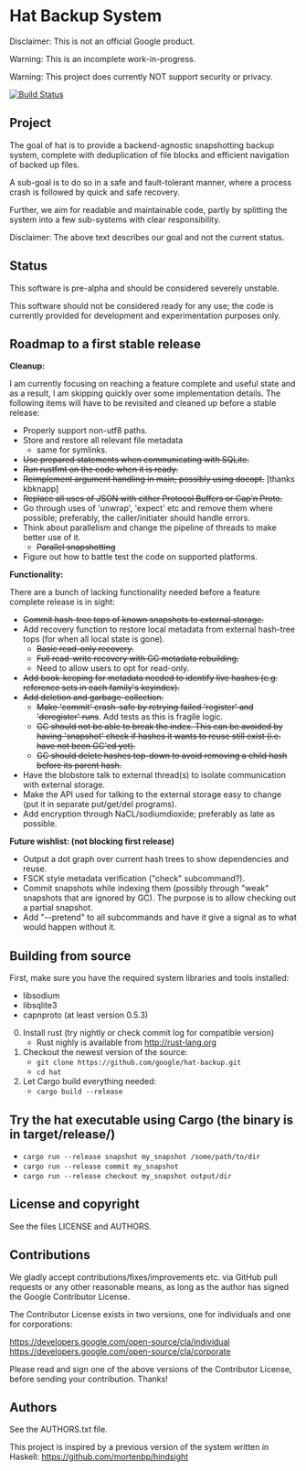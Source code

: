 Hat Backup System
=================
Disclaimer: This is not an official Google product.

Warning: This is an incomplete work-in-progress.

Warning: This project does currently NOT support security or privacy.

[![Build Status](https://travis-ci.org/google/hat-backup.svg?branch=master)](https://travis-ci.org/google/hat-backup)

Project
-------
The goal of hat is to provide a backend-agnostic snapshotting backup system,
complete with deduplication of file blocks and efficient navigation of backed up
files.

A sub-goal is to do so in a safe and fault-tolerant manner, where a process
crash is followed by quick and safe recovery.

Further, we aim for readable and maintainable code, partly by splitting the
system into a few sub-systems with clear responsibility.

Disclaimer: The above text describes our goal and not the current status.

Status
------
This software is pre-alpha and should be considered severely unstable.

This software should not be considered ready for any use; the code is currently
provided for development and experimentation purposes only.

Roadmap to a first stable release
---------------------------------
**Cleanup:**

I am currently focusing on reaching a feature complete and useful state and as a result, I am skipping quickly over some implementation details. The following items will have to be revisited and cleaned up before a stable release:

- Properly support non-utf8 paths.
- Store and restore all relevant file metadata
  - same for symlinks.
- ~~Use prepared statements when communicating with SQLite.~~
- ~~Run rustfmt on the code when it is ready.~~
- ~~Reimplement argument handling in main; possibly using docopt.~~ [thanks kbknapp]
- ~~Replace all uses of JSON with either Protocol Buffers or Cap'n Proto.~~
- Go through uses of 'unwrap', 'expect' etc and remove them where possible; preferably, the caller/initiater should handle errors.
- Think about parallelism and change the pipeline of threads to make better use of it.
  - ~~Parallel snapshotting~~
- Figure out how to battle test the code on supported platforms.

**Functionality:**

There are a bunch of lacking functionality needed before a feature complete release is in sight:

- ~~Commit hash-tree tops of known snapshots to external storage.~~
- Add recovery function to restore local metadata from external hash-tree tops (for when all local state is gone).
  - ~~Basic read-only recovery.~~
  - ~~Full read-write recovery with GC metadata rebuilding.~~
  - Need to allow users to opt for read-only.
- ~~Add book-keeping for metadata needed to identify live hashes (e.g. reference sets in each family's keyindex).~~
- ~~Add deletion and garbage-collection.~~
  - ~~Make 'commit' crash-safe by retrying failed 'register' and 'deregister' runs~~. Add tests as this is fragile logic.
  - ~~GC should not be able to break the index. This can be avoided by having 'snapshot' check if hashes it wants to reuse still exist (i.e. have not been GC'ed yet).~~
  - ~~GC should delete hashes top-down to avoid removing a child hash before its parent hash.~~
- Have the blobstore talk to external thread(s) to isolate communication with external storage.
- Make the API used for talking to the external storage easy to change (put it in separate put/get/del programs).
- Add encryption through NaCL/sodiumdioxide; preferably as late as possible.

**Future wishlist: (not blocking first release)**

- Output a dot graph over current hash trees to show dependencies and reuse.
- FSCK style metadata verification ("check" subcommand?).
- Commit snapshots while indexing them (possibly through "weak" snapshots that are ignored by GC). The purpose is to allow checking out a partial snapshot.
- Add "--pretend" to all subcommands and have it give a signal as to what would happen without it.

Building from source
--------------------
First, make sure you have the required system libraries and tools installed:
* libsodium
* libsqlite3
* capnproto (at least version 0.5.3)

0. Install rust (try nightly or check commit log for compatible version)
   * Rust nighly is available from http://rust-lang.org
1. Checkout the newest version of the source:
   * `git clone https://github.com/google/hat-backup.git`
   * `cd hat`
2. Let Cargo build everything needed:
   * `cargo build --release`

Try the hat executable using Cargo (the binary is in target/release/)
---------------------------------------------------------------------
   * `cargo run --release snapshot my_snapshot /some/path/to/dir`
   * `cargo run --release commit my_snapshot`
   * `cargo run --release checkout my_snapshot output/dir`

License and copyright
---------------------
See the files LICENSE and AUTHORS.

Contributions
-------------
We gladly accept contributions/fixes/improvements etc. via GitHub pull requests
or any other reasonable means, as long as the author has signed the Google
Contributor License.

The Contributor License exists in two versions, one for individuals and one for
corporations:

https://developers.google.com/open-source/cla/individual
https://developers.google.com/open-source/cla/corporate


Please read and sign one of the above versions of the Contributor License,
before sending your contribution. Thanks!

Authors
-------
See the AUTHORS.txt file.

This project is inspired by a previous version of the system written in Haskell:
https://github.com/mortenbp/hindsight
